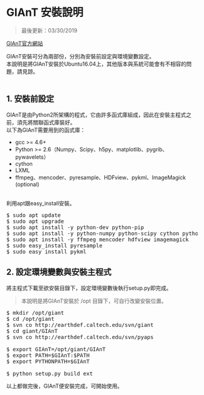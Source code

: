 # GIAnT 安裝說明

>最後更新：03/30/2019

[GIAnT官方網站](http://earthdef.caltech.edu/projects/giant)

GIAnT安裝可分為兩部份，分別為安裝前設定與環境變數設定。  
本說明是將GIAnT安裝於Ubuntu16.04上，其他版本與系統可能會有不相容的問題，請見諒。
<br><br>

## 1. 安裝前設定 
GIAnT是由Python2所架構的程式，它由許多函式庫組成，因此在安裝主程式之前，須先將關聯函式庫裝好。  
以下為GIAnT需要用到的函式庫：
* gcc >= 4.6+
* Python >= 2.6（Numpy、Scipy、h5py、matplotlib、pygrib、pywavelets）
* cython
* LXML
* ffmpeg、mencoder、pyresample、HDFview、pykml、ImageMagick (optional)

<br>利用apt跟easy_install安裝。
<pre>
$ sudo apt update
$ sudo apt upgrade
$ sudo apt install -y python-dev python-pip
$ sudo apt install -y python-numpy python-scipy cython python-matplotlib python-h5py zlib1g zlib1g-dev libpng12-0 libpng12-dev libjasper1 libjasper-dev libopenjpeg-dev libgrib-api-dev libgrib-api-tools python-mpltoolkits.basemap pyproj python-grib python-pywt python-lxml
$ sudo apt install -y ffmpeg mencoder hdfview imagemagick
$ sudo easy_install pyresample
$ sudo easy_install pykml
</pre>  


## 2. 設定環境變數與安裝主程式
將主程式下載至欲安裝目錄下，設定環境變數後執行setup.py即完成。
>本說明是將GIAnT安裝於 /opt 目錄下，可自行改變安裝位置。

<pre>
$ mkdir /opt/giant
$ cd /opt/giant
$ svn co http://earthdef.caltech.edu/svn/giant
$ cd giant/GIAnT
$ svn co http://earthdef.caltech.edu/svn/pyaps

$ export GIAnT=/opt/giant/GIAnT
$ export PATH=$GIAnT:$PATH
$ export PYTHONPATH=$GIAnT

$ python setup.py build_ext
</pre>

以上都做完後，GIAnT便安裝完成，可開始使用。
